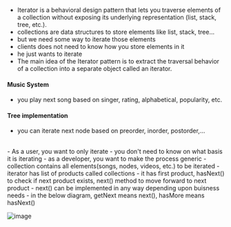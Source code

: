 - Iterator is a behavioral design pattern that lets you traverse elements of a collection without exposing its underlying representation (list, stack, tree, etc.).
- collections are data structures to store elements like list, stack, tree...
- but we need some way to iterate those elements
- clients does not need to know how you store elements in it
- he just wants to iterate
- The main idea of the Iterator pattern is to extract the traversal behavior of a collection into a separate object called an iterator.

#### Music System
- you play next song based on singer, rating, alphabetical, popularity, etc.

#### Tree implementation
- you can iterate next node based on preorder, inorder, postorder,...
<br>
- As a user, you want to only iterate
- you don't need to know on what basis it is iterating
- as a developer, you want to make the process generic
- collection contains all elements(songs, nodes, videos, etc.) to be iterated
- iterator has list of products called collections
- it has first product, hasNext() to check if next product exists, next() method to move forward to next product
- next() can be implemented in any way depending upon buisness needs
- in the below diagram, getNext means next(), hasMore means hasNext()

![image](https://github.com/Pranav-Vyas/System-Design-Diary/assets/86347266/45590f2c-a56f-48ae-b134-7d05b7d5dfbb)

